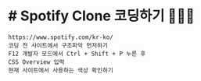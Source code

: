 # # Spotify Clone 코딩하기 🎉🎉🎉
    https://www.spotify.com/kr-ko/
    코딩 전 사이트에서 구조파악 먼저하기
    F12 개발자 모드에서 Ctrl + Shift + P 누른 후
    CSS Overview 입력
    현재 사이트에서 사용하는 색상 확인하기
